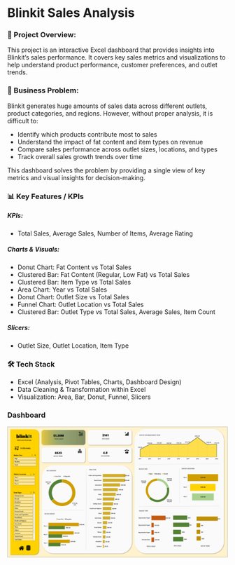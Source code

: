 # Blinkit Sales Analysis

### 📌 Project Overview:
This project is an interactive Excel dashboard that provides insights into Blinkit’s sales performance. It covers key sales metrics and visualizations to help understand product performance, customer preferences, and outlet trends.

### 🎯 Business Problem:
Blinkit generates huge amounts of sales data across different outlets, product categories, and regions. However, without proper analysis, it is difficult to:
- Identify which products contribute most to sales
- Understand the impact of fat content and item types on revenue
- Compare sales performance across outlet sizes, locations, and types
- Track overall sales growth trends over time
  
This dashboard solves the problem by providing a single view of key metrics and visual insights for decision-making.

### 📊 Key Features / KPIs
##### KPIs:
- Total Sales, Average Sales, Number of Items, Average Rating

##### Charts & Visuals:
- Donut Chart: Fat Content vs Total Sales
- Clustered Bar: Fat Content (Regular, Low Fat) vs Total Sales
- Clustered Bar: Item Type vs Total Sales
- Area Chart: Year vs Total Sales
- Donut Chart: Outlet Size vs Total Sales
- Funnel Chart: Outlet Location vs Total Sales
- Clustered Bar: Outlet Type vs Total Sales, Average Sales, Item Count

##### Slicers:
- Outlet Size, Outlet Location, Item Type

### 🛠 Tech Stack
- Excel (Analysis, Pivot Tables, Charts, Dashboard Design)
- Data Cleaning & Transformation within Excel
- Visualization: Area, Bar, Donut, Funnel, Slicers

### Dashboard
![Dashboard Preview](./Dashboard.png)
